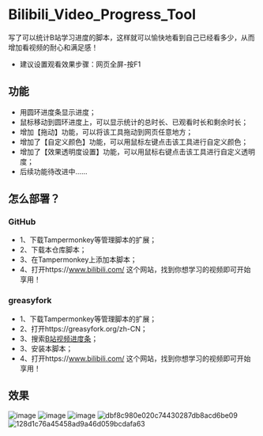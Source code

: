 # Bilibili_Video_Progress_Tool
写了可以统计B站学习进度的脚本，这样就可以愉快地看到自己已经看多少，从而增加看视频的耐心和满足感！
- 建议设置观看效果步骤：网页全屏-按F1

## 功能
- 用圆环进度条显示进度；
- 鼠标移动到圆环进度上，可以显示统计的总时长、已观看时长和剩余时长；
- 增加【拖动】功能，可以将该工具拖动到网页任意地方；
- 增加了【自定义颜色】功能，可以用鼠标左键点击该工具进行自定义颜色；
- 增加了【效果透明度设置】功能，可以用鼠标右键点击该工具进行自定义透明度；
- 后续功能待改进中……

## 怎么部署？
### GitHub
  -  1、下载Tampermonkey等管理脚本的扩展；
  -  2、下载本仓库脚本；
  -  3、在Tampermonkey上添加本脚本；
  -  4、打开https://www.bilibili.com/ 这个网站，找到你想学习的视频即可开始享用！
       
### greasyfork
  -  1、下载Tampermonkey等管理脚本的扩展；
  -  2、打开https://greasyfork.org/zh-CN；
  -  3、搜索[B站视频进度条](https://greasyfork.org/zh-CN/scripts/505814-b%E7%AB%99%E8%A7%86%E9%A2%91%E8%BF%9B%E5%BA%A6%E6%9D%A1)；
  -  3、安装本脚本；
  -  4、打开https://www.bilibili.com/ 这个网站，找到你想学习的视频即可开始享用！
    
## 效果
![image](https://github.com/user-attachments/assets/f79d2302-1276-4e94-867a-035f3e2b0381)
![image](https://github.com/user-attachments/assets/57c4acf7-aef1-4ffe-8c43-6f22a397d888)
![image](https://github.com/user-attachments/assets/f8cef6f0-f24e-4c84-961c-47ccdb8be0ea)
![dbf8c980e020c74430287db8acd6be09](https://github.com/user-attachments/assets/1ff4e9a4-2288-465d-807f-41d17ec1b67e)
![128d1c76a45458ad9a46d059bcdafa63](https://github.com/user-attachments/assets/63aefee6-9713-4359-8521-5b0c96faa3ff)



